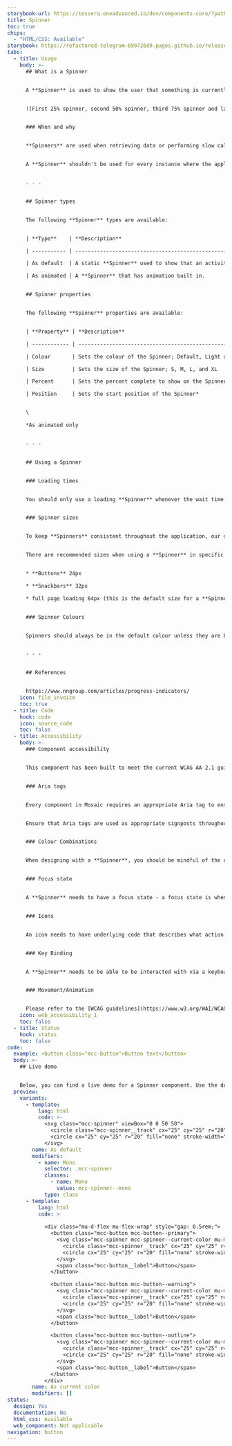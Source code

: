```yaml
---
storybook-url: https://tessera.oneadvanced.io/dev/components-core/?path=/docs/html-button--as-default
title: Spinner
toc: true
chips:
  - "HTML/CSS: Available"
storybook: https://refactored-telegram-b90726d9.pages.github.io/release/?path=/docs/components-spinner-introduction
tabs:
  - title: Usage
    body: >-
      ## What is a Spinner


      A **Spinner** is used to show the user that something is currently happening on the application. It is an animated component that **doesn't** show progress (that would be a **[Progress Indicator](/components/progress-bar)**, but provides visual feedback to the user that the application has responded to their input and hasn't frozen.


      ![First 25% spinner, second 50% spinner, third 75% spinner and last 100% spinner](/assets/img/spinnersvglight.svg)


      ### When and why


      **Spinners** are used when retrieving data or performing slow calculations, and help to notify users that something is underway. The waiting experience is a crucial aspect of a design. Although it may not be obvious what is occurring in the background, it is important to communicate clearly that progress is being made.


      A **Spinner** shouldn't be used for every instance where the application loads data - the vast majority of processes should be quick enough where the user's waiting time is inconsequential. Imagine a loading spinner appearing every time you clicked on something on a website, even if it only appeared for a brief second. That would get annoying quickly.


      - - -


      ## Spinner types


      The following **Spinner** types are available:


      | **Type**    | **Description**                                                                                                                                                             |

      | ----------- | --------------------------------------------------------------------------------------------------------------------------------------------------------------------------- |

      | As default  | A static **Spinner** used to show that an activity is being processed. It is not a progress bar, but just simple visual feedback to indicate the application is responding. |

      | As animated | A **Spinner** that has animation built in.                                                                                                                                  |


      ## Spinner properties


      The following **Spinner** properties are available:


      | **Property** | **Description**                                         |

      | ------------ | ------------------------------------------------------- |

      | Colour       | Sets the colour of the Spinner; Default, Light and Dark |

      | Size         | Sets the size of the Spinner; S, M, L, and XL           |

      | Percent      | Sets the percent complete to show on the Spinner        |

      | Position     | Sets the start position of the Spinner*                 |


      \

      *As animated only


      - - -


      ## Using a Spinner


      ### Loading times


      You should only use a loading **Spinner** whenever the wait time is likely to be longer than three seconds. However, if the wait is potentially going to be longer than 10 seconds then a **[Progress Bar](/components/progress-bar)** should be used instead.


      ### Spinner sizes


      To keep **Spinners** consistent throughout the application, our default sizes to be used are 24px, 32px, 48px, 64px.  These fit in with our standard sizing across all components.


      There are recommended sizes when using a **Spinner** in specific scenarios, which should be followed to ensure consistency across products. 


      * **Buttons** 24px

      * **Snackbars** 32px 

      * full page loading 64px (this is the default size for a **Spinner**)


      ### Spinner Colours


      Spinners should always be in the default colour unless they are being used within another component (e.g. **Buttons** and **Snackbars**). When using a **Spinner** in a component, use the coloured content type to ensure the **Spinner** is in an accessible colour


      - - -


      ## References


      https://www.nngroup.com/articles/progress-indicators/
    icon: file_invoice
    toc: true
  - title: Code
    hook: code
    icon: source_code
    toc: false
  - title: Accessibility
    body: >-
      ### Component accessibility


      This component has been built to meet the current WCAG AA 2.1 guidelines. We also test these components against the guidelines before release.


      ### Aria tags


      Every component in Mosaic requires an appropriate Aria tag to ensure that screen readers can effectively parse the page. Aria tags are provided as part of Mosaic. Please do not override these without good reason.


      Ensure that Aria tags are used as appropriate signposts throughout the product.


      ### Colour Combinations


      When designing with a **Spinner**, you should be mindful of the colour combinations you are using. The components have been designed with this in mind, but if you are using colours that are not part of the default component, please ensure that there is a clear colour contrast within the parts of the component and between the **Spinner** and the background it is on. To check the contrast, please use [WebAIM's contrast checker](https://webaim.org/resources/contrastchecker/).


      ### Focus state


      A **Spinner** needs to have a focus state - a focus state is when you tab into an element to interact with it. Ensure that users can use their keyboard to focus on the **Spinner**.


      ### Icons


      An icon needs to have underlying code that describes what action the icon takes. the labels should be specific - for example, a 'bin' icon for delete should be labelled 'delete' not 'bin'.


      ### Key Binding


      A **Spinner** needs to be able to be interacted with via a keyboard. Where possible we will provide key-binds within our Mosaic component or there will be default HTML ones. If this isn't the case then please implement logical key-binds for all intractable components.


      ### Movement/Animation


      Please refer to the [WCAG guidelines](https://www.w3.org/WAI/WCAG21/quickref/?showtechniques=129%2C131%2C133%2C136%2C141%2C145%2C147%2C1412%2C211%2C212%2C231%2C241%2C245%2C251%2C254%2C312%2C322%2C332%2C411%2C412%2C413#three-flashes-or-below-threshold) for the time-based considerations for animations.
    icon: web_accessibility_1
    toc: false
  - title: Status
    hook: status
    toc: false
code:
  example: <button class="mcc-button">Button text</button>
  body: >-
    ## Live demo


    Below, you can find a live demo for a Spinner component. Use the drop-down menus and radio buttons to view the different Spinner Types and Variants.
  preview:
    variants:
      - template:
          lang: html
          code: >-
            <svg class="mcc-spinner" viewBox="0 0 50 50">
              <circle class="mcc-spinner__track" cx="25" cy="25" r="20" fill="none" stroke-width="5"></circle>
              <circle cx="25" cy="25" r="20" fill="none" stroke-width="5"></circle>
            </svg>
        name: As default
        modifiers:
          - name: Mono
            selector: .mcc-spinner
            classes:
              - name: Mono
                value: mcc-spinner--mono
            type: class
      - template:
          lang: html
          code: >
            
            <div class="mu-d-flex mu-flex-wrap" style="gap: 0.5rem;">
              <button class="mcc-button mcc-button--primary">
                <svg class="mcc-spinner mcc-spinner--current-color mu-mr-03" viewBox="0 0 50 50" style="width: 24px; height: 24px;">
                  <circle class="mcc-spinner__track" cx="25" cy="25" r="20" fill="none" stroke-width="5"></circle>
                  <circle cx="25" cy="25" r="20" fill="none" stroke-width="5"></circle>
                </svg>
                <span class="mcc-button__label">Button</span>
              </button>

              <button class="mcc-button mcc-button--warning">
                <svg class="mcc-spinner mcc-spinner--current-color mu-mr-03" viewBox="0 0 50 50" style="width: 24px; height: 24px;">
                  <circle class="mcc-spinner__track" cx="25" cy="25" r="20" fill="none" stroke-width="5"></circle>
                  <circle cx="25" cy="25" r="20" fill="none" stroke-width="5"></circle>
                </svg>
                <span class="mcc-button__label">Button</span>
              </button>

              <button class="mcc-button mcc-button--outline">
                <svg class="mcc-spinner mcc-spinner--current-color mu-mr-03" viewBox="0 0 50 50" style="width: 24px; height: 24px;">
                  <circle class="mcc-spinner__track" cx="25" cy="25" r="20" fill="none" stroke-width="5"></circle>
                  <circle cx="25" cy="25" r="20" fill="none" stroke-width="5"></circle>
                </svg>
                <span class="mcc-button__label">Button</span>
              </button>
            </div>
        name: As current color
        modifiers: []
status:
  design: Yes
  documentation: No
  html_css: Available
  web_component: Not applicable
navigation: button
---
```

